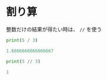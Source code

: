 # 割り算

整数だけの結果が得たい時は、 `//` を使う

```python
print(5 / 3)

1.6666666666666667
```

```python
print(5 // 3)

1
```
